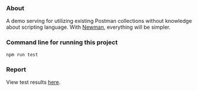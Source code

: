 ### About
A demo serving for utilizing existing Postman collections without knowledge about scripting language. With [Newman](https://github.com/postmanlabs/newman), everything will be simpler.

### Command line for running this project


`npm run test`

### Report

View test results [here](https://sangcnguyen.github.io/newman-demo/).

